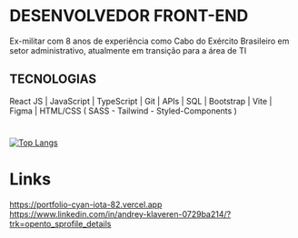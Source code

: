 # DESENVOLVEDOR FRONT-END

Ex-militar com 8 anos de experiência como Cabo do Exército Brasileiro
em setor administrativo, atualmente em transição para a área de TI

## TECNOLOGIAS
React JS | JavaScript | TypeScript | Git | APIs | SQL | Bootstrap | Vite | Figma | HTML/CSS ( SASS - Tailwind - Styled-Components )
#
[![Top Langs](https://github-readme-stats.vercel.app/api/top-langs/?username=andreyklaveren&layout=donut&theme=dark)](https://github.com/andreyklaveren/github-readme-stats)

# Links
https://portfolio-cyan-iota-82.vercel.app
https://www.linkedin.com/in/andrey-klaveren-0729ba214/?trk=opento_sprofile_details
